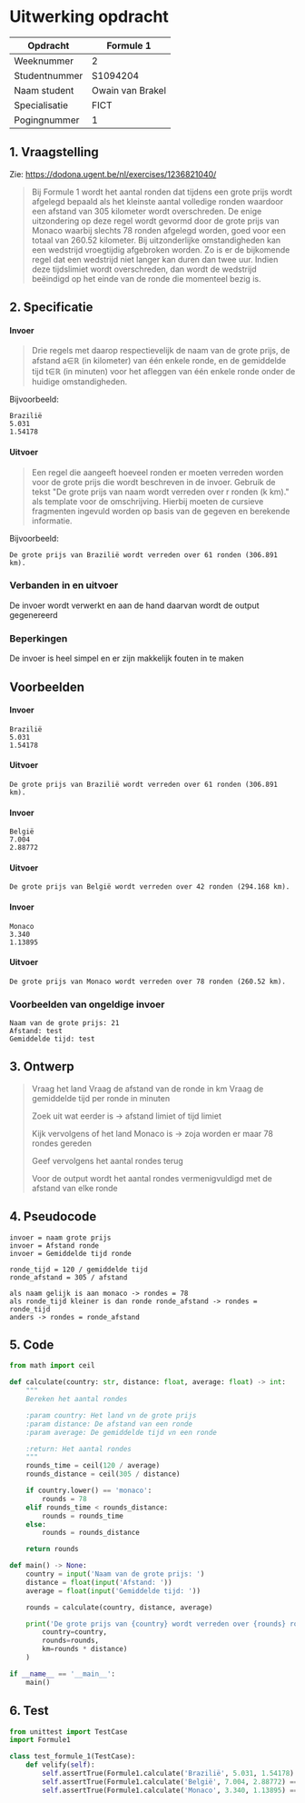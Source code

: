 # Uitwerking opdracht
| Opdracht      | Formule 1        |
|---------------|------------------|
| Weeknummer    | 2                |
| Studentnummer | S1094204         |
| Naam student  | Owain van Brakel |
| Specialisatie | FICT             |
| Pogingnummer  | 1                |

## 1. Vraagstelling
Zie: https://dodona.ugent.be/nl/exercises/1236821040/

> Bij Formule 1 wordt het aantal ronden dat tijdens een grote prijs wordt afgelegd bepaald als het kleinste aantal volledige ronden waardoor een afstand van 305 kilometer wordt overschreden. De enige uitzondering op deze regel wordt gevormd door de grote prijs van Monaco waarbij slechts 78 ronden afgelegd worden, goed voor een totaal van 260.52 kilometer. Bij uitzonderlijke omstandigheden kan een wedstrijd vroegtijdig afgebroken worden. Zo is er de bijkomende regel dat een wedstrijd niet langer kan duren dan twee uur. Indien deze tijdslimiet wordt overschreden, dan wordt de wedstrijd beëindigd op het einde van de ronde die momenteel bezig is.

## 2. Specificatie
#### Invoer
> Drie regels met daarop respectievelijk de naam van de grote prijs, de afstand a∈ℝ (in kilometer) van één enkele ronde, en de gemiddelde tijd t∈ℝ (in minuten) voor het afleggen van één enkele ronde onder de huidige omstandigheden.

Bijvoorbeeld:
```
Brazilië
5.031
1.54178
```

#### Uitvoer
> Een regel die aangeeft hoeveel ronden er moeten verreden worden voor de grote prijs die wordt beschreven in de invoer. Gebruik de tekst "De grote prijs van naam wordt verreden over r ronden (k km)." als template voor de omschrijving. Hierbij moeten de cursieve fragmenten ingevuld worden op basis van de gegeven en berekende informatie.

Bijvoorbeeld:
```
De grote prijs van Brazilië wordt verreden over 61 ronden (306.891 km).
```

### **Verbanden in en uitvoer**
De invoer wordt verwerkt en aan de hand daarvan wordt de output gegenereerd

### **Beperkingen**
De invoer is heel simpel en er zijn makkelijk fouten in te maken

## Voorbeelden
#### Invoer
```
Brazilië
5.031
1.54178
```
#### Uitvoer
```
De grote prijs van Brazilië wordt verreden over 61 ronden (306.891 km).
```

#### Invoer
```
België
7.004
2.88772
```
#### Uitvoer
```
De grote prijs van België wordt verreden over 42 ronden (294.168 km).
```

#### Invoer
```
Monaco
3.340
1.13895
```
#### Uitvoer
```
De grote prijs van Monaco wordt verreden over 78 ronden (260.52 km).
```

### Voorbeelden van ongeldige invoer
```
Naam van de grote prijs: 21
Afstand: test
Gemiddelde tijd: test
```

## 3. Ontwerp
> Vraag het land
> Vraag de afstand van de ronde in km
> Vraag de gemiddelde tijd per ronde in minuten
> 
> Zoek uit wat eerder is -> afstand limiet of tijd limiet
> 
> Kijk vervolgens of het land Monaco is -> zoja worden er maar 78 rondes gereden
> 
> Geef vervolgens het aantal rondes terug
> 
> Voor de output wordt het aantal rondes vermenigvuldigd met de afstand van elke ronde

## 4. Pseudocode
```
invoer = naam grote prijs
invoer = Afstand ronde
invoer = Gemiddelde tijd ronde

ronde_tijd = 120 / gemiddelde tijd
ronde_afstand = 305 / afstand

als naam gelijk is aan monaco -> rondes = 78
als ronde_tijd kleiner is dan ronde ronde_afstand -> rondes = ronde_tijd
anders -> rondes = ronde_afstand
```

## 5. Code
```python
from math import ceil

def calculate(country: str, distance: float, average: float) -> int:
    """
    Bereken het aantal rondes

    :param country: Het land vn de grote prijs
    :param distance: De afstand van een ronde
    :param average: De gemiddelde tijd vn een ronde

    :return: Het aantal rondes
    """
    rounds_time = ceil(120 / average)
    rounds_distance = ceil(305 / distance)

    if country.lower() == 'monaco':
        rounds = 78
    elif rounds_time < rounds_distance:
        rounds = rounds_time
    else:
        rounds = rounds_distance

    return rounds

def main() -> None:
    country = input('Naam van de grote prijs: ')
    distance = float(input('Afstand: '))
    average = float(input('Gemiddelde tijd: '))

    rounds = calculate(country, distance, average)

    print('De grote prijs van {country} wordt verreden over {rounds} ronden ({km:.3f} km)'.format(
        country=country,
        rounds=rounds,
        km=rounds * distance)
    )

if __name__ == '__main__':
    main()
```

## 6. Test
```python
from unittest import TestCase
import Formule1

class test_formule_1(TestCase):
    def velify(self):
        self.assertTrue(Formule1.calculate('Brazilië', 5.031, 1.54178) == 61)
        self.assertTrue(Formule1.calculate('België', 7.004, 2.88772) == 42)
        self.assertTrue(Formule1.calculate('Monaco', 3.340, 1.13895) == 78)
```